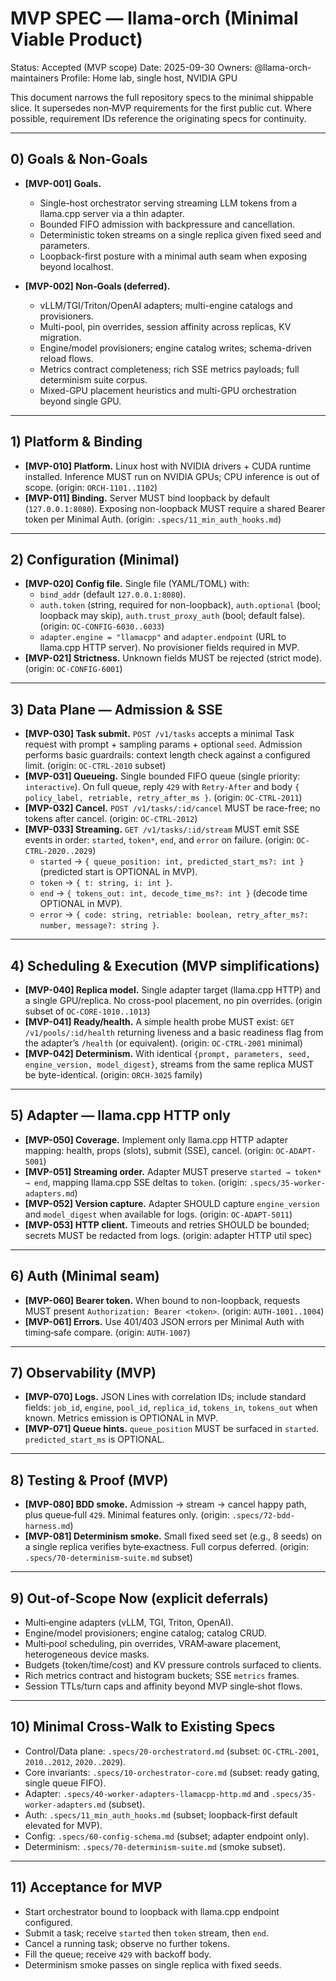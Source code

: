 # MVP SPEC — llama-orch (Minimal Viable Product)

Status: Accepted (MVP scope)
Date: 2025-09-30
Owners: @llama-orch-maintainers
Profile: Home lab, single host, NVIDIA GPU

This document narrows the full repository specs to the minimal shippable slice. It supersedes non‑MVP requirements for the first public cut. Where possible, requirement IDs reference the originating specs for continuity.

---

## 0) Goals & Non‑Goals

- **[MVP-001] Goals.**
  - Single-host orchestrator serving streaming LLM tokens from a llama.cpp server via a thin adapter.
  - Bounded FIFO admission with backpressure and cancellation.
  - Deterministic token streams on a single replica given fixed seed and parameters.
  - Loopback-first posture with a minimal auth seam when exposing beyond localhost.

- **[MVP-002] Non‑Goals (deferred).**
  - vLLM/TGI/Triton/OpenAI adapters; multi-engine catalogs and provisioners.
  - Multi-pool, pin overrides, session affinity across replicas, KV migration.
  - Engine/model provisioners; engine catalog writes; schema-driven reload flows.
  - Metrics contract completeness; rich SSE metrics payloads; full determinism suite corpus.
  - Mixed-GPU placement heuristics and multi-GPU orchestration beyond single GPU.

---

## 1) Platform & Binding

- **[MVP-010] Platform.** Linux host with NVIDIA drivers + CUDA runtime installed. Inference MUST run on NVIDIA GPUs; CPU inference is out of scope. (origin: `ORCH-1101..1102`)
- **[MVP-011] Binding.** Server MUST bind loopback by default (`127.0.0.1:8080`). Exposing non-loopback MUST require a shared Bearer token per Minimal Auth. (origin: `.specs/11_min_auth_hooks.md`)

---

## 2) Configuration (Minimal)

- **[MVP-020] Config file.** Single file (YAML/TOML) with:
  - `bind_addr` (default `127.0.0.1:8080`).
  - `auth.token` (string, required for non-loopback), `auth.optional` (bool; loopback may skip), `auth.trust_proxy_auth` (bool; default false). (origin: `OC-CONFIG-6030..6033`)
  - `adapter.engine = "llamacpp"` and `adapter.endpoint` (URL to llama.cpp HTTP server). No provisioner fields required in MVP.
- **[MVP-021] Strictness.** Unknown fields MUST be rejected (strict mode). (origin: `OC-CONFIG-6001`)

---

## 3) Data Plane — Admission & SSE

- **[MVP-030] Task submit.** `POST /v1/tasks` accepts a minimal Task request with prompt + sampling params + optional `seed`. Admission performs basic guardrails: context length check against a configured limit. (origin: `OC-CTRL-2010` subset)
- **[MVP-031] Queueing.** Single bounded FIFO queue (single priority: `interactive`). On full queue, reply `429` with `Retry-After` and body `{ policy_label, retriable, retry_after_ms }`. (origin: `OC-CTRL-2011`)
- **[MVP-032] Cancel.** `POST /v1/tasks/:id/cancel` MUST be race-free; no tokens after cancel. (origin: `OC-CTRL-2012`)
- **[MVP-033] Streaming.** `GET /v1/tasks/:id/stream` MUST emit SSE events in order: `started`, `token*`, `end`, and `error` on failure. (origin: `OC-CTRL-2020..2029`)
  - `started` → `{ queue_position: int, predicted_start_ms?: int }` (predicted start is OPTIONAL in MVP).
  - `token` → `{ t: string, i: int }`.
  - `end` → `{ tokens_out: int, decode_time_ms?: int }` (decode time OPTIONAL in MVP).
  - `error` → `{ code: string, retriable: boolean, retry_after_ms?: number, message?: string }`.

---

## 4) Scheduling & Execution (MVP simplifications)

- **[MVP-040] Replica model.** Single adapter target (llama.cpp HTTP) and a single GPU/replica. No cross-pool placement, no pin overrides. (origin subset of `OC-CORE-1010..1013`)
- **[MVP-041] Ready/health.** A simple health probe MUST exist: `GET /v1/pools/:id/health` returning liveness and a basic readiness flag from the adapter’s `/health` (or equivalent). (origin: `OC-CTRL-2001` minimal)
- **[MVP-042] Determinism.** With identical `{prompt, parameters, seed, engine_version, model_digest}`, streams from the same replica MUST be byte-identical. (origin: `ORCH-3025` family)

---

## 5) Adapter — llama.cpp HTTP only

- **[MVP-050] Coverage.** Implement only llama.cpp HTTP adapter mapping: health, props (slots), submit (SSE), cancel. (origin: `OC-ADAPT-5001`)
- **[MVP-051] Streaming order.** Adapter MUST preserve `started → token* → end`, mapping llama.cpp SSE deltas to `token`. (origin: `.specs/35-worker-adapters.md`)
- **[MVP-052] Version capture.** Adapter SHOULD capture `engine_version` and `model_digest` when available for logs. (origin: `OC-ADAPT-5011`)
- **[MVP-053] HTTP client.** Timeouts and retries SHOULD be bounded; secrets MUST be redacted from logs. (origin: adapter HTTP util spec)

---

## 6) Auth (Minimal seam)

- **[MVP-060] Bearer token.** When bound to non-loopback, requests MUST present `Authorization: Bearer <token>`. (origin: `AUTH-1001..1004`)
- **[MVP-061] Errors.** Use 401/403 JSON errors per Minimal Auth with timing‑safe compare. (origin: `AUTH-1007`)

---

## 7) Observability (MVP)

- **[MVP-070] Logs.** JSON Lines with correlation IDs; include standard fields: `job_id`, `engine`, `pool_id`, `replica_id`, `tokens_in`, `tokens_out` when known. Metrics emission is OPTIONAL in MVP.
- **[MVP-071] Queue hints.** `queue_position` MUST be surfaced in `started`. `predicted_start_ms` is OPTIONAL.

---

## 8) Testing & Proof (MVP)

- **[MVP-080] BDD smoke.** Admission → stream → cancel happy path, plus queue‑full `429`. Minimal features only. (origin: `.specs/72-bdd-harness.md`)
- **[MVP-081] Determinism smoke.** Small fixed seed set (e.g., 8 seeds) on a single replica verifies byte‑exactness. Full corpus deferred. (origin: `.specs/70-determinism-suite.md` subset)

---

## 9) Out‑of‑Scope Now (explicit deferrals)

- Multi‑engine adapters (vLLM, TGI, Triton, OpenAI).
- Engine/model provisioners; engine catalog; catalog CRUD.
- Multi‑pool scheduling, pin overrides, VRAM‑aware placement, heterogeneous device masks.
- Budgets (token/time/cost) and KV pressure controls surfaced to clients.
- Rich metrics contract and histogram buckets; SSE `metrics` frames.
- Session TTLs/turn caps and affinity beyond MVP single‑shot flows.

---

## 10) Minimal Cross‑Walk to Existing Specs

- Control/Data plane: `.specs/20-orchestratord.md` (subset: `OC-CTRL-2001`, `2010..2012`, `2020..2029`).
- Core invariants: `.specs/10-orchestrator-core.md` (subset: ready gating, single queue FIFO).
- Adapter: `.specs/40-worker-adapters-llamacpp-http.md` and `.specs/35-worker-adapters.md` (subset).
- Auth: `.specs/11_min_auth_hooks.md` (subset; loopback‑first default elevated for MVP).
- Config: `.specs/60-config-schema.md` (subset; adapter endpoint only).
- Determinism: `.specs/70-determinism-suite.md` (smoke subset).

---

## 11) Acceptance for MVP

- Start orchestrator bound to loopback with llama.cpp endpoint configured.
- Submit a task; receive `started` then `token` stream, then `end`.
- Cancel a running task; observe no further tokens.
- Fill the queue; receive `429` with backoff body.
- Determinism smoke passes on single replica with fixed seeds.
